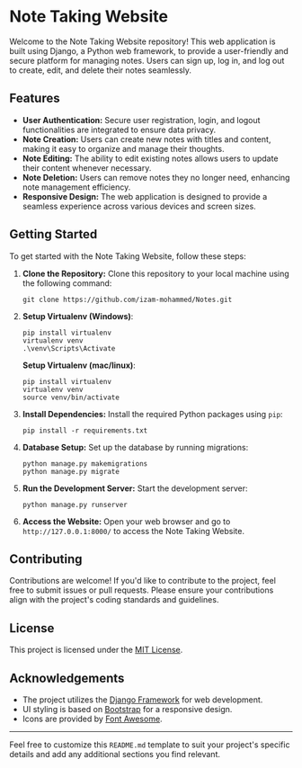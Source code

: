 # Note Taking Website

Welcome to the Note Taking Website repository! This web application is built using Django, a Python web framework, to provide a user-friendly and secure platform for managing notes. Users can sign up, log in, and log out to create, edit, and delete their notes seamlessly.

## Features

- **User Authentication:** Secure user registration, login, and logout functionalities are integrated to ensure data privacy.
- **Note Creation:** Users can create new notes with titles and content, making it easy to organize and manage their thoughts.
- **Note Editing:** The ability to edit existing notes allows users to update their content whenever necessary.
- **Note Deletion:** Users can remove notes they no longer need, enhancing note management efficiency.
- **Responsive Design:** The web application is designed to provide a seamless experience across various devices and screen sizes.

## Getting Started

To get started with the Note Taking Website, follow these steps:

1. **Clone the Repository:** Clone this repository to your local machine using the following command:

   ```
   git clone https://github.com/izam-mohammed/Notes.git
   ```

2. **Setup Virtualenv (Windows)**:
   ```
   pip install virtualenv
   virtualenv venv
   .\venv\Scripts\Activate
   ```
   **Setup Virtualenv (mac/linux)**:
   ```
   pip install virtualenv
   virtualenv venv
   source venv/bin/activate
   ```

3. **Install Dependencies:** Install the required Python packages using `pip`:
   ```
   pip install -r requirements.txt
   ```

4. **Database Setup:** Set up the database by running migrations:
   ```
   python manage.py makemigrations
   python manage.py migrate
   ```

5. **Run the Development Server:** Start the development server:
   ```
   python manage.py runserver
   ```

6. **Access the Website:** Open your web browser and go to `http://127.0.0.1:8000/` to access the Note Taking Website.

## Contributing

Contributions are welcome! If you'd like to contribute to the project, feel free to submit issues or pull requests. Please ensure your contributions align with the project's coding standards and guidelines.

## License

This project is licensed under the [MIT License](LICENSE).

## Acknowledgements

- The project utilizes the [Django Framework](https://www.djangoproject.com/) for web development.
- UI styling is based on [Bootstrap](https://getbootstrap.com/) for a responsive design.
- Icons are provided by [Font Awesome](https://fontawesome.com/).

---

Feel free to customize this `README.md` template to suit your project's specific details and add any additional sections you find relevant.



